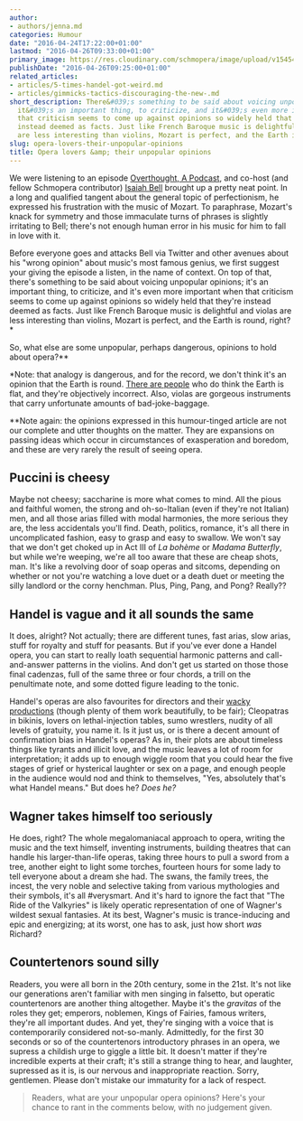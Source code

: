 ```yaml
---
author:
- authors/jenna.md
categories: Humour
date: "2016-04-24T17:22:00+01:00"
lastmod: "2016-04-26T09:33:00+01:00"
primary_image: https://res.cloudinary.com/schmopera/image/upload/v1545409169/media/webhook-uploads/1461621199425/2016-04-26---Puffin.jpg.jpg
publishDate: "2016-04-26T09:25:00+01:00"
related_articles:
- articles/5-times-handel-got-weird.md
- articles/gimmicks-tactics-discouraging-the-new-.md
short_description: There&#039;s something to be said about voicing unpopular opinions;
  it&#039;s an important thing, to criticize, and it&#039;s even more important when
  that criticism seems to come up against opinions so widely held that they&#039;re
  instead deemed as facts. Just like French Baroque music is delightful and violas
  are less interesting than violins, Mozart is perfect, and the Earth is round, right?*
slug: opera-lovers-their-unpopular-opinions
title: Opera lovers &amp; their unpopular opinions
---
```


We were listening to an episode [Overthought, A Podcast](http://www.overthoughtpodcast.com/), and co-host (and fellow Schmopera contributor) [Isaiah Bell](/on-the-ego/) brought up a pretty neat point. In a long and qualified tangent about the general topic of perfectionism, he expressed his frustration with the music of Mozart. To paraphrase, Mozart's knack for symmetry and those immaculate turns of phrases is slightly irritating to Bell; there's not enough human error in his music for him to fall in love with it.

Before everyone goes and attacks Bell via Twitter and other avenues about his "wrong opinion" about music's most famous genius, we first suggest your giving the episode a listen, in the name of context. On top of that, there's something to be said about voicing unpopular opinions; it's an important thing, to criticize, and it's even more important when that criticism seems to come up against opinions so widely held that they're instead deemed as facts. Just like French Baroque music is delightful and violas are less interesting than violins, Mozart is perfect, and the Earth is round, right?\*

So, what else are some unpopular, perhaps dangerous, opinions to hold about opera?\*\*

\*Note: that analogy is dangerous, and for the record, we don't think it's an opinion that the Earth is round. [There are people](http://www.theflatearthsociety.org/cms/) who do think the Earth is flat, and they're objectively incorrect. Also, violas are gorgeous instruments that carry unfortunate amounts of bad-joke-baggage.

\*\*Note again: the opinions expressed in this humour-tinged article are not our complete and utter thoughts on the matter. They are expansions on passing ideas which occur in circumstances of exasperation and boredom, and these are very rarely the result of seeing opera.

## Puccini is cheesy

Maybe not cheesy; saccharine is more what comes to mind. All the pious and faithful women, the strong and oh-so-Italian (even if they're not Italian) men, and all those arias filled with modal harmonies, the more serious they are, the less accidentals you'll find. Death, politics, romance, it's all there in uncomplicated fashion, easy to grasp and easy to swallow. We won't say that we don't get choked up in Act III of *La bohème* or *Madama Butterfly*, but while we're weeping, we're all too aware that these are cheap shots, man. It's like a revolving door of soap operas and sitcoms, depending on whether or not you're watching a love duet or a death duet or meeting the silly landlord or the corny henchman. Plus, Ping, Pang, and Pong? Really??

## Handel is vague and it all sounds the same

It does, alright? Not actually; there are different tunes, fast arias, slow arias, stuff for royalty and stuff for peasants. But if you've ever done a Handel opera, you can start to really loath sequential harmonic patterns and call-and-answer patterns in the violins. And don't get us started on those those final cadenzas, full of the same three or four chords, a trill on the penultimate note, and some dotted figure leading to the tonic. 

Handel's operas are also favourites for directors and their [wacky productions](/5-times-handel-got-weird/) (though plenty of them work beautifully, to be fair); Cleopatras in bikinis, lovers on lethal-injection tables, sumo wrestlers, nudity of all levels of gratuity, you name it. Is it just us, or is there a decent amount of confirmation bias in Handel's operas? As in, their plots are about timeless things like tyrants and illicit love, and the music leaves a lot of room for interpretation; it adds up to enough wiggle room that you could hear the five stages of grief or hysterical laughter or sex on a page, and enough people in the audience would nod and think to themselves, "Yes, absolutely that's what Handel means." But does he? *Does he?*

## Wagner takes himself too seriously

He does, right? The whole megalomaniacal approach to opera, writing the music and the text himself, inventing instruments, building theatres that can handle his larger-than-life operas, taking three hours to pull a sword from a tree, another eight to light some torches, fourteen hours for some lady to tell everyone about a dream she had. The swans, the family trees, the incest, the very noble and selective taking from various mythologies and their symbols, it's all #verysmart. And it's hard to ignore the fact that "The Ride of the Valkyries" is likely operatic representation of one of Wagner's wildest sexual fantasies. At its best, Wagner's music is trance-inducing and epic and energizing; at its worst, one has to ask, just how short *was* Richard?

## Countertenors sound silly

Readers, you were all born in the 20th century, some in the 21st. It's not like our generations aren't familiar with men singing in falsetto, but operatic countertenors are another thing altogether. Maybe it's the *gravitas* of the roles they get; emperors, noblemen, Kings of Fairies, famous writers, they're all important dudes. And yet, they're singing with a voice that is contemporarily considered not-so-manly. Admittedly, for the first 30 seconds or so of the countertenors introductory phrases in an opera, we supress a childish urge to giggle a little bit. It doesn't matter if they're incredible experts at their craft; it's still a strange thing to hear, and laughter, supressed as it is, is our nervous and inappropriate reaction. Sorry, gentlemen. Please don't mistake our immaturity for a lack of respect.

>Readers, what are your unpopular opera opinions? Here's your chance to rant in the comments below, with no judgement given.
